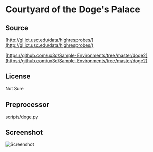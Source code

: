 # Courtyard of the Doge's Palace

## Source

[http://gl.ict.usc.edu/data/highresprobes/](http://gl.ict.usc.edu/data/highresprobes/)

[https://github.com/ux3d/Sample-Environments/tree/master/doge2](https://github.com/ux3d/Sample-Environments/tree/master/doge2)

## License

Not Sure

## Preprocessor

[scripts/doge.py](../../../scripts/doge.py)

## Screenshot

![Screenshot](screenshot.png)
